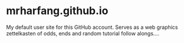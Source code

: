 # mrharfang.github.io
My default user site for this GitHub account. Serves as a web graphics zettelkasten of odds, ends and random tutorial follow alongs....
